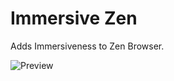 # Immersive Zen

Adds Immersiveness to Zen Browser.

![Preview](https://raw.githubusercontent.com/notscripterin/immersive-zen/refs/heads/main/image.png)
